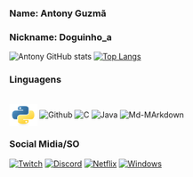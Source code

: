 ###  Name: Antony Guzmã 
###  Nickname: Doguinho_a
  ![Antony GitHub stats](https://github-readme-stats.vercel.app/api?username=AntonyGuzma&show_icons=true&theme=dark)
  [![Top Langs](https://github-readme-stats.vercel.app/api/top-langs/?username=AntonyGuzma&layout=compact)](https://github.com/anuraghazra/github-readme-stats)

  
  
  ###  Linguagens
  <div style="display: inline_block"><br>
  <img align="center" alt="Python" height="40" width="50" src="https://raw.githubusercontent.com/devicons/devicon/master/icons/python/python-original.svg">
  <img align="center" alt="Github" height="40" width="80" src= "https://img.shields.io/badge/GitHub-100000?style=for-the-badge&logo=github&logoColor=white" />
  <img align="center" alt="C" height="38" width="80" src= "https://img.shields.io/badge/C-00599C?style=for-the-badge&logo=c&logoColor=white" />
  <img align="center" alt="Java" height="40" width="80" src="https://img.shields.io/badge/Java-ED8B00?style=for-the-badge&logo=java&logoColor=white" />  
  <img align="center" alt="Md-MArkdown" height="40" width="90" src= "https://img.shields.io/badge/Markdown-000000?style=for-the-badge&logo=markdown&logoColor=white" />
  </div>
  
  ### Social Midia/SO
   [![Twitch](https://img.shields.io/badge/Twitch-9146FF?style=for-the-badge&logo=twitch&logoColor=white)](https://www.twitch.tv/doguinho_a)
   [![Discord](https://img.shields.io/badge/Discord-7289DA?style=for-the-badge&logo=discord&logoColor=white)](https://discord.com/channels/@me) 
   [![Netflix](https://img.shields.io/badge/Netflix-E50914?style=for-the-badge&logo=netflix&logoColor=white)]()
   [![Windows](https://img.shields.io/badge/Windows-0078D6?style=for-the-badge&logo=windows&logoColor=white)]()

 
